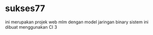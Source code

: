 # sukses77
ini merupakan projek web mlm dengan model jaringan binary
sistem ini dibuat menggunakan CI 3
